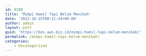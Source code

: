 ```yaml
---
id: 9180
title: 'Mimpi Hamil Tapi Belum Menikah'
date: '2022-10-15T00:11:34+00:00'
author: admin
layout: post
guid: 'https://bos.awn.biz.id/mimpi-hamil-tapi-belum-menikah/'
permalink: /mimpi-hamil-tapi-belum-menikah/
categories:
    - Uncategorized
---
```


